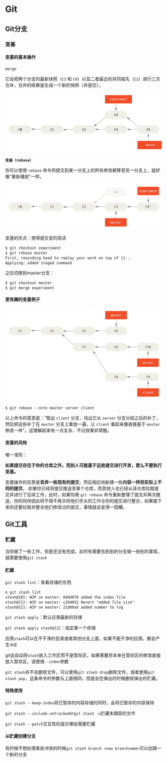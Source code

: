 # Git

## Git分支

### 变基

#### 变基的基本操作

`merge`

它会把两个分支的最新快照（`C3` 和 `C4`）以及二者最近的共同祖先（`C2`）进行三方合并，合并的结果是生成一个新的快照（并提交）。

![通过合并操作来整合分叉了的历史。](assets/basic-rebase-2.png)

**`变基（rebase）`**

你可以使用 `rebase` 命令将提交到某一分支上的所有修改都移至另一分支上，就好像“重新播放”一样。

![将 `C4` 中的修改变基到 `C3` 上。](assets/basic-rebase-3.png)

变基的优点：使得提交变的简洁

```shell
$ git checkout experiment
$ git rebase master
First, rewinding head to replay your work on top of it...
Applying: added staged command
```

之后切换到master分支：

```shell
$ git checkout master
$ git merge experiment
```



#### 更有趣的变基例子

![从一个主题分支里再分出一个主题分支的提交历史。](assets/interesting-rebase-1.png)

```shell
$ git rebase --onto master server client
```

以上命令的意思是：“取出 `client` 分支，找出它从 `server` 分支分歧之后的补丁， 然后把这些补丁在 `master` 分支上重放一遍，让 `client` 看起来像直接基于 `master` 修改一样”。这理解起来有一点复杂，不过效果非常酷。





#### 变基的风险

唯一准则：

**如果提交存在于你的仓库之外，而别人可能基于这些提交进行开发，那么不要执行变基。**

变基操作的实质是**丢弃一些现有的提交**，然后相应地新建一些**内容一样但实际上不同的提交**。 如果你已经将提交推送至某个仓库，而其他人也已经从该仓库拉取提交并进行了后续工作，此时，如果你用 `git rebase` 命令重新整理了提交并再次推送，你的同伴因此将不得不再次将他们手头的工作与你的提交进行整合，如果接下来你还要拉取并整合他们修改过的提交，事情就会变得一团糟。





## Git工具 

### 贮藏

当你做了一些工作，但是还没有完成，此时有需要去到别的分支做一些别的事情，就需要使用`git stash`

#### 贮藏

`git stash list`：查看存储的东西

```shell
$ git stash list
stash@{0}: WIP on master: 049d078 added the index file
stash@{1}: WIP on master: c264051 Revert "added file_size"
stash@{2}: WIP on master: 21d80a5 added number to log
```



`git stash apply`：默认应用最新的存储

`git stash apply stash@{2}`：指定某一个存储

应用`stash`可以在不干净的目录或者其他分支上面，如果不能干净的应用，都会产生`冲突`



git会自动将`stash`放入工作区而不是暂存区，如果需要将本来在暂存区的修改直接放入暂存区，请使用`--index`参数



`git stash`并不会删除文件，可以使用`git stash drop`删除文件，或者使用`git stash pop`，这条命令的参数与上面相同，但是会在弹出的时候删除弹出的贮藏。



#### 特殊使用

`git stash --keep-index`将已暂存的内容存储的同时，会将已暂存的内容保持

`git stash --include-untracked`or`git stash -u`贮藏未跟踪的文件

`git stash --patch`交互性的提示哪些需要贮藏



#### 从贮藏创建分支

有时候不想处理某些冲突的时候`git stash branch <new branchname>`可以创建一个新的分支



